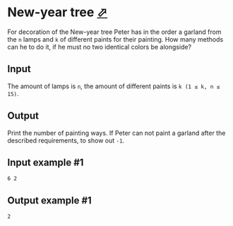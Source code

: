 # New-year tree [⬀](https://www.eolymp.com/en/problems/23)

For decoration of the New-year tree Peter has in the order a garland from the `n` lamps and `k` of different paints for their painting. How many methods can he to do it, if he must no two identical colors be alongside?

## Input

The amount of lamps is `n`, the amount of different paints is `k (1 ≤ k, n ≤ 15)`.

## Output

Print the number of painting ways. If Peter can not paint a garland after the described requirements, to show out `-1`.


## Input example #1
```
6 2
```

## Output example #1
```
2
```

